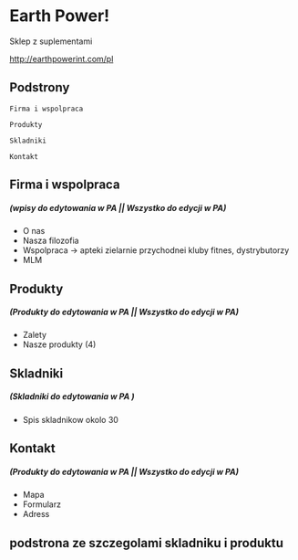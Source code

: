 # Earth Power!

Sklep z suplementami

http://earthpowerint.com/pl

## Podstrony

```
Firma i wspolpraca 
```
```
Produkty
```

```
Skladniki
```

```
Kontakt
```

## Firma i wspolpraca 
##### (wpisy do edytowania w PA || Wszystko do edycji w PA)

* O nas
* Nasza filozofia
* Wspolpraca -> apteki zielarnie przychodnei kluby fitnes, dystrybutorzy
* MLM

## Produkty
##### (Produkty do edytowania w PA || Wszystko do edycji w PA)
* Zalety
* Nasze produkty (4)


## Skladniki
##### (Skladniki do edytowania w PA )
* Spis skladnikow okolo 30 

## Kontakt
##### (Produkty do edytowania w PA || Wszystko do edycji w PA)
* Mapa
* Formularz
* Adress

## podstrona ze szczegolami skladniku i produktu